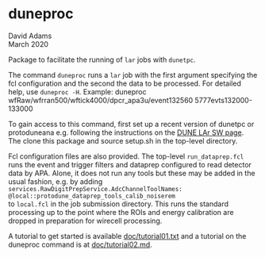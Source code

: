 # duneproc

David Adams  
March 2020

Package to facilitate the running of `lar` jobs with `dunetpc`.

The command `duneproc` runs a `lar` job with the first argument
specifying the fcl configuration and the second the data to be processed.
For detailed help, use `duneproc -H`. Example:
  duneproc wfRaw/wfrran500/wftick4000/dpcr\_apa3u/event132560 5777evts132000-133000

To gain access to this command, first set up a recent version of dunetpc or protoduneana e.g.
following the instructions on the [DUNE LAr SW page](https://wiki.dunescience.org/wiki/DUNE_LAr_Software_Releases#Using_DUNE_releases).
The clone this package and source setup.sh in the top-level directory.

Fcl configuration files are also provided. The top-level `run_dataprep.fcl`
runs the event and trigger filters and dataprep configured to read
detector data by APA. Alone, it does not run any tools but these may be added
in the usual fashion, e.g. by adding  
`services.RawDigitPrepService.AdcChannelToolNames: @local::protodune_dataprep_tools_calib_noiserem`  
to `local.fcl` in the job submission directory.
This runs the standard processing up to the point where the ROIs and energy calibration
are dropped in preparation for wirecell processing.

A tutorial to get started is available [doc/tutorial01.txt](doc/tutorial01.txt)
and a tutorial on the duneproc command is at [doc/tutorial02.md](doc/tutorial02.md).
